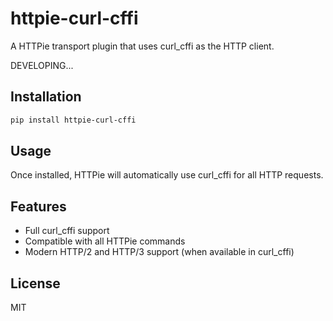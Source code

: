# httpie-curl-cffi

A HTTPie transport plugin that uses curl_cffi as the HTTP client.

DEVELOPING...

## Installation

```bash
pip install httpie-curl-cffi
```

## Usage

Once installed, HTTPie will automatically use curl_cffi for all HTTP requests.

## Features

  - Full curl_cffi support
  - Compatible with all HTTPie commands
  - Modern HTTP/2 and HTTP/3 support (when available in curl_cffi)

## License

MIT
